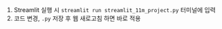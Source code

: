 1. Streamlit 실행 시 `streamlit run streamlit_11m_project.py` 터미널에 입력
2. 코드 변경, `.py` 저장 후 웹 새로고침 하면 바로 적용
